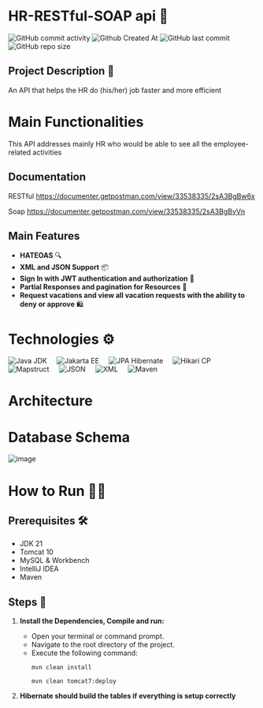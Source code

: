 
# HR-RESTful-SOAP api 🚪
![GitHub commit activity](https://img.shields.io/github/commit-activity/t/Hakugami/REST-SOAP-HR-Management-API) 
![Github Created At](https://img.shields.io/github/created-at/Hakugami/REST-SOAP-HR-Management-API)
![GitHub last commit](https://img.shields.io/github/last-commit/Hakugami/REST-SOAP-HR-Management-API) 
![GitHub repo size](https://img.shields.io/github/repo-size/Hakugami/REST-SOAP-HR-Management-API)

## Project Description 📝
An API that helps the HR do (his/her) job faster and more efficient




# Main Functionalities
This API addresses mainly HR who would be able to see all the employee-related activities

## Documentation
RESTful
https://documenter.getpostman.com/view/33538335/2sA3BgBw6x

Soap
https://documenter.getpostman.com/view/33538335/2sA3BgBvVn

## Main Features

- **HATEOAS** 🔍
- **XML and JSON Support** 📦
- **Sign In with JWT authentication and authorization** 🔐
- **Partial Responses and pagination for Resources** 👤
- **Request vacations and view all vacation requests with the ability to deny or approve** 🛍️



# Technologies ⚙️

![Java JDK](https://img.shields.io/badge/Java%20JDK-21-blue?style=for-the-badge&logo=java)&nbsp;&nbsp;&nbsp;&nbsp;
![Jakarta EE](https://img.shields.io/badge/Jakarta%20EE-10-blue?style=for-the-badge&logo=eclipse&logoColor=white)&nbsp;&nbsp;&nbsp;&nbsp;
![JPA Hibernate](https://img.shields.io/badge/JPA%20Hibernate-blue?style=for-the-badge&logo=hibernate)&nbsp;&nbsp;&nbsp;&nbsp;
![Hikari CP](https://img.shields.io/badge/Hikari%20CP-blue?style=for-the-badge&logo=java&logoColor=white)&nbsp;&nbsp;&nbsp;&nbsp;
![Mapstruct](https://img.shields.io/badge/Mapstruct-blue?style=for-the-badge&logo=java&logoColor=white)&nbsp;&nbsp;&nbsp;&nbsp;
![JSON](https://img.shields.io/badge/JSON-blue?style=for-the-badge&logo=json)&nbsp;&nbsp;&nbsp;&nbsp;
![XML](https://img.shields.io/badge/XML-blue?style=for-the-badge&logo=XML)&nbsp;&nbsp;&nbsp;&nbsp;
![Maven](https://img.shields.io/badge/Maven-blue?style=for-the-badge&logo=apache)

# Architecture


# Database Schema
![image](https://github.com/Hakugami/REST-SOAP-HR-Management-API/assets/62517820/58829ed2-fc7f-457a-85c2-bcf47596515e)


# How to Run 🏃‍♂️
## Prerequisites 🛠️

- JDK 21
- Tomcat 10
- MySQL & Workbench
- IntelliJ IDEA
- Maven

## Steps 📝

1. **Install the Dependencies, Compile and run:**
    - Open your terminal or command prompt.
    - Navigate to the root directory of the project.
    - Execute the following command:
      ```
      mvn clean install
      ```
       ```
      mvn clean tomcat7:deploy
      ```
      
  2. **Hibernate should build the tables if everything is setup correctly**










